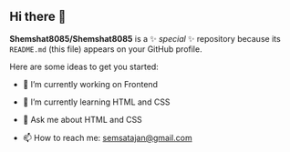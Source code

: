 ## Hi there 👋

**Shemshat8085/Shemshat8085** is a ✨ _special_ ✨ repository because its `README.md` (this file) appears on your GitHub profile.

Here are some ideas to get you started:

- 🔭 I’m currently working on Frontend
- 🌱 I’m currently learning HTML and CSS

- 💬 Ask me about HTML and CSS
- 📫 How to reach me: semsatajan@gmail.com


